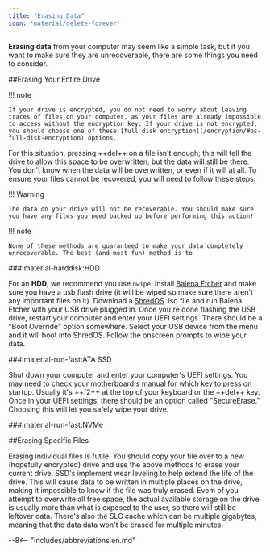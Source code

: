 ```yaml
---
title: "Erasing Data"
icon: 'material/delete-forever'
---
```

**Erasing data** from your computer may seem like a simple task, but if you want to make sure they are unrecoverable, there are some things you need to consider.

##Erasing Your Entire Drive

!!! note 

    If your drive is encrypted, you do not need to worry about leaving traces of files on your computer, as your files are already impossible to access without the encryption key. If your drive is not encrypted, you should choose one of these [full disk encryption](/encryption/#os-full-disk-encryption) options.

For this situation, pressing ++del++ on a file isn't enough; this will tell the drive to allow this space to be overwritten, but the data will still be there. You don't know when the data will be overwritten, or even if it will at all. To ensure your files cannot be recovered, you will need to follow these steps:

!!! Warning

    The data on your drive will not be recoverable. You should make sure you have any files you need backed up before performing this action!

!!! note

    None of these methods are guaranteed to make your data completely unrecoverable. The best (and most fun) method is to 

###:material-harddisk:HDD

For an **HDD**, we recommend you use `nwipe`. Install [Balena Etcher](https://www.balena.io/etcher/) and make sure you have a usb flash drive (it will be wiped so make sure there aren't any important files on it). Download a [ShredOS](https://github.com/PartialVolume/shredos.x86_64#download-img-and-iso-files-for-burning-to-usb-flash-drives-and-cd-rdvd-r) .iso file and run Balena Etcher with your USB drive plugged in. Once you're done flashing the USB drive, restart your computer and enter your UEFI settings. There should be a "Boot Override" option somewhere. Select your USB device from the menu and it will boot into ShredOS. Follow the onscreen prompts to wipe your data.

###:material-run-fast:ATA SSD

Shut down your computer and enter your computer's UEFI settings. You may need to check your motherboard's manual for which key to press on startup. Usually it's ++f2++ at the top of your keyboard or the ++del++ key. Once in your UEFI settings, there should be an option called "SecureErase." Choosing this will let you safely wipe your drive.

###:material-run-fast:NVMe

##Erasing Specific Files

Erasing individual files is futile. You should copy your file over to a new (hopefully encrypted) drive and use the above methods to erase your current drive. SSD's implement wear leveling to help extend the life of the drive. This will cause data to be written in multiple places on the drive, making it impossible to know if the file was truly erased. Evem of you attempt to overwrite all free space, the actual available storage on the drive is usually more than what is exposed to the user, so there will still be leftover data. There's also the SLC cache which can be multiple gigabytes, meaning that the data data won't be erased for multiple minutes.



--8<-- "includes/abbreviations.en.md"
